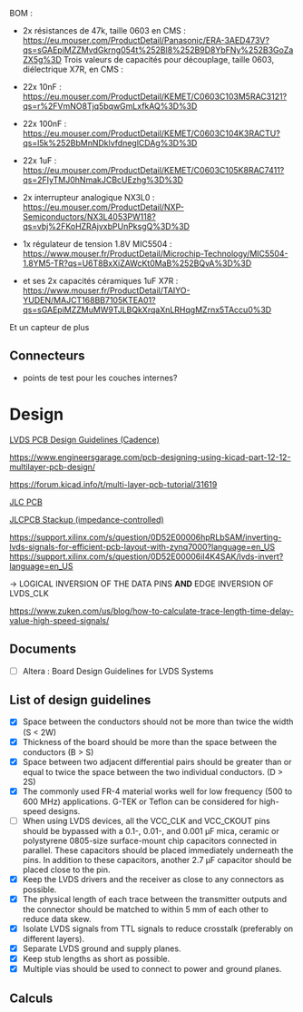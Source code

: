 	
BOM  :
- 2x résistances de 47k, taille 0603 en CMS : https://eu.mouser.com/ProductDetail/Panasonic/ERA-3AED473V?qs=sGAEpiMZZMvdGkrng054t%252Bl8%252B9D8YbFNy%252B3GoZaZX5g%3D
Trois valeurs de capacités pour découplage, taille 0603, diélectrique X7R, en CMS :
- 22x 10nF : https://eu.mouser.com/ProductDetail/KEMET/C0603C103M5RAC3121?qs=r%2FVmNO8Tjq5bqwGmLxfkAQ%3D%3D
- 22x 100nF : https://eu.mouser.com/ProductDetail/KEMET/C0603C104K3RACTU?qs=l5k%252BbMnNDklvfdneglCDAg%3D%3D
- 22x 1uF : https://eu.mouser.com/ProductDetail/KEMET/C0603C105K8RAC7411?qs=2FIyTMJ0hNmakJCBcUEzhg%3D%3D

- 2x interrupteur analogique NX3L0 : https://eu.mouser.com/ProductDetail/NXP-Semiconductors/NX3L4053PW118?qs=vbj%2FKoHZRAjvxbPUnPksgQ%3D%3D

- 1x régulateur de tension 1.8V MIC5504 : https://www.mouser.fr/ProductDetail/Microchip-Technology/MIC5504-1.8YM5-TR?qs=U6T8BxXiZAWcKt0MaB%252BQvA%3D%3D 
- et ses 2x capacités céramiques 1uF X7R : https://www.mouser.fr/ProductDetail/TAIYO-YUDEN/MAJCT168BB7105KTEA01?qs=sGAEpiMZZMuMW9TJLBQkXrqaXnLRHqgMZrnx5TAccu0%3D

Et un capteur de plus

## Connecteurs

+ points de test pour les couches internes?
# Design

[LVDS PCB Design Guidelines (Cadence)](https://resources.pcb.cadence.com/blog/2023-lvds-pcb-layout-guidelines)

https://www.engineersgarage.com/pcb-designing-using-kicad-part-12-12-multilayer-pcb-design/

https://forum.kicad.info/t/multi-layer-pcb-tutorial/31619

[JLC PCB](https://cart.jlcpcb.com/quote)

[JLCPCB Stackup (impedance-controlled)](https://jlcpcb.com/impedance)


https://support.xilinx.com/s/question/0D52E00006hpRLbSAM/inverting-lvds-signals-for-efficient-pcb-layout-with-zynq7000?language=en_US
https://support.xilinx.com/s/question/0D52E00006iI4K4SAK/lvds-invert?language=en_US

-> LOGICAL INVERSION OF THE DATA PINS **AND** EDGE INVERSION OF LVDS_CLK

https://www.zuken.com/us/blog/how-to-calculate-trace-length-time-delay-value-high-speed-signals/

## Documents

- [ ] Altera : Board Design Guidelines for LVDS Systems

## List of design guidelines

- [x] Space between the conductors should not be more than twice the width (S < 2W)
- [x] Thickness of the board should be more than the space between the conductors (B > S)
- [x] Space between two adjacent differential pairs should be greater than or equal to twice the space between the two individual conductors. (D > 2S)
- [x] The commonly used FR-4 material works well for low frequency (500 to 600 MHz) applications. G-TEK or Teflon can be considered for high-speed designs.
- [ ] When using LVDS devices, all the VCC_CLK and VCC_CKOUT pins should be bypassed with a 0.1-, 0.01-, and 0.001 µF mica, ceramic or polystyrene 0805-size surface-mount chip capacitors connected in parallel. These capacitors should be placed immediately underneath the pins. In addition to these capacitors, another 2.7 µF capacitor should be placed close to the pin.
- [x] Keep the LVDS drivers and the receiver as close to any connectors as possible.
- [x] The physical length of each trace between the transmitter outputs and the connector should be matched to within 5 mm of each other to reduce data skew.
- [x] Isolate LVDS signals from TTL signals to reduce crosstalk (preferably on different layers). 
- [x] Separate LVDS ground and supply planes.
- [x] Keep stub lengths as short as possible.
- [x] Multiple vias should be used to connect to power and ground planes.

## Calculs
